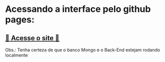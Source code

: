 # Acessando a interface pelo github pages:

## [:dart: Acesse o site :dart:](http://arthurbarbero.github.io/DB-LGPD)

Obs.: Tenha certeza de que o banco Mongo e o Back-End estejam rodando localmente
